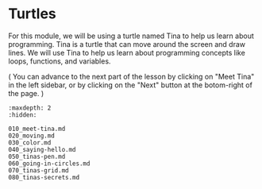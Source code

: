 # Turtles

For this module, we will be using a turtle named Tina to help us learn about programming. Tina is a turtle that can move around the screen and draw lines. We will use Tina to help us learn about programming concepts like loops, functions, and variables.

( You can advance to the next part of the lesson by clicking on "Meet Tina" in the left sidebar, 
or by clicking on the "Next" button at the botom-right of the page.  )

```{toctree}
:maxdepth: 2
:hidden:

010_meet-tina.md
020_moving.md
030_color.md
040_saying-hello.md
050_tinas-pen.md
060_going-in-circles.md
070_tinas-grid.md
080_tinas-secrets.md

```

